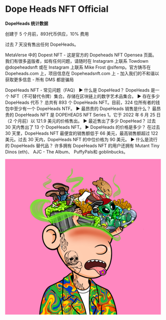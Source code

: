 # Dope Heads NFT OfficiaI

**DopeHeads 统计数据**

创建于 5 个月前，893代币供应，10% 费用

过去 7 天没有售出任何 DopeHeads。

MetaVerse 中的 Dopest NFT - 这是官方的 Dopeheads NFT Opensea 页面。我们有很多盗版者，如有任何问题，请随时在 Instagram 上联系 Towdown @dopeheadsnft 或在 Instagram 上联系 Mike Frost @slfemp。官方铸币在 Dopeheads.com 上，项目信息在 Dopeheadsnft.com 上 - 加入我们的不和谐以获取更多信息 - 所有 DMS 都是骗局

DopeHeads NFT - 常见问题（FAQ）
▶ 什么是 DopeHead？
DopeHeads 是一个 NFT（不可替代令牌）集合。存储在区块链上的数字艺术品集合。
▶ 存在多少 DopeHeads 代币？
总共有 893 个 DopeHeads NFT。目前，324 位所有者的钱包中至少有一个 DopeHeads NTF。
▶ 最昂贵的 DopeHeads 销售是什么？
最昂贵的 DopeHeads NFT 是 DOPEHEADS NFT Series 1。它于 2022 年 6 月 25 日（2 个月前）以 121.9 美元的价格售出。
▶ 最近售出了多少 DopeHead？
过去 30 天内售出了 13 个 DopeHeads NFT。
▶ DopeHeads 的价格是多少？
在过去 30 天里，DopeHeads NFT 最便宜的销售额低于 66 美元，最高销售额超过 122 美元。过去 30 天内，DopeHeads NFT 的中位价格为 90 美元。
▶ 什么是流行的 DopeHeads 替代品？
许多拥有 DopeHeads NFT 的用户还拥有 Mutant Tiny Dinos (eth)、 AJC - The Album、 PuffyPals和 goblinbucks。

![nft](unnamed.png)
